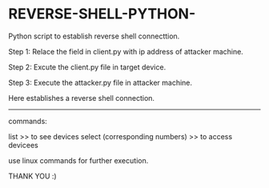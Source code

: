 # REVERSE-SHELL-PYTHON-
Python script to establish reverse shell connecttion.

Step 1: Relace the <replae> field in client.py with ip address of attacker machine.
        
Step 2: Excute the client.py file in target device.
  
Step 3: Execute the attacker.py file in attacker machine.
  
Here establishes a reverse shell connection.
  
-----------------------------------------------------------------------------------------------
commands:
  
  list >> to see devices
  select (corresponding numbers) >> to access devicees
  
  use linux commands for further execution.
  
  
 THANK YOU :)
